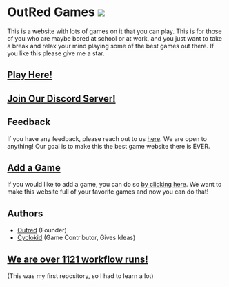 # OutRed Games <a href="https://hits.seeyoufarm.com"><img src="https://hits.seeyoufarm.com/api/count/incr/badge.svg?url=https%3A%2F%2Fgithub.com%2FOutRed%2Foutred.github.io&count_bg=%236BA83D&title_bg=%23555555&icon=codeigniter.svg&icon_color=%23E7E7E7&title=Page+Visits&edge_flat=false"/></a>

This is a website with lots of games on it that you can play. This is for those of you who are
maybe bored at school or at work, and you just want to take a break and relax your mind playing some of the best games out there. If you like this please give me a star.
## [Play Here!](https://outred.github.io/game)
## [Join Our Discord Server!](https://discord.gg/s8Z4tsExcd)
## Feedback

If you have any feedback, please reach out to us [here](https://github.com/OutRed/outred.github.io/discussions/17). We are open to anything! Our goal is to make this the best game website there is EVER.


## [Add a Game](https://github.com/OutRed/outred.github.io/discussions/15)
If you would like to add a game, you can do so [by clicking here](https://github.com/OutRed/outred.github.io/discussions/15). We want to make this website full of your favorite games and now you can do that!
## Authors

- [Outred](https://www.github.com/OutRed) (Founder)
- [Cyclokid](https://www.github.com/CycloKid) (Game Contributor, Gives Ideas)

## [We are over 1121 workflow runs!](https://github.com/OutRed/outred.github.io/actions)
(This was my first repository, so I had to learn a lot)
